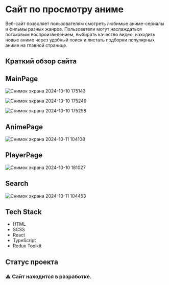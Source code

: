 # Сайт по просмотру аниме

Веб-сайт позволяет пользователям смотреть любимые аниме-сериалы и фильмы разных жанров. Пользователи могут наслаждаться потоковым воспроизведением, выбирать качество видео, находить новые аниме через удобный поиск и листать подборки популярных аниме на главной странице.

## Краткий обзор сайта
## MainPage
![Снимок экрана 2024-10-10 175143](https://github.com/user-attachments/assets/d90f79db-e4f2-4974-952b-90c5088ae57c)

![Снимок экрана 2024-10-10 175249](https://github.com/user-attachments/assets/5fdedaf6-4f28-4304-970b-6db2e27c1093)

![Снимок экрана 2024-10-10 175258](https://github.com/user-attachments/assets/06ebefcd-f00b-4628-884c-fa12ccb34cf0)
## AnimePage
![Снимок экрана 2024-10-11 104108](https://github.com/user-attachments/assets/f93e24ce-f786-4362-9551-b2b2d5b9c4de)

## PlayerPage
![Снимок экрана 2024-10-10 181027](https://github.com/user-attachments/assets/6d751b0c-fc62-4c7c-95b5-9434bac9afcb)

## Search
![Снимок экрана 2024-10-11 104453](https://github.com/user-attachments/assets/d9229b1b-8a27-4083-a997-98de3940f6c5)

## Tech Stack
- HTML
- SCSS
- React
- TypeScript
- Redux Toolkit

<h2>Статус проекта</h2>
<h3>⚠️ Сайт находится в разработке.</h3>
